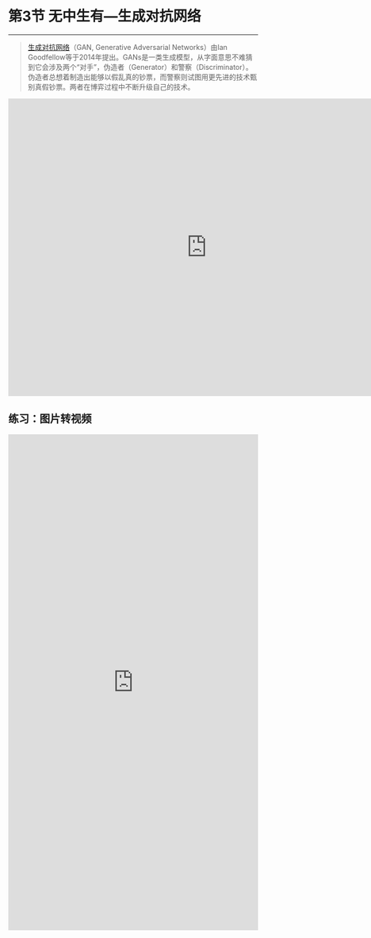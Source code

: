# 第3节 无中生有—生成对抗网络

---

> [生成对抗网络](https://arxiv.org/abs/1406.2661)（GAN, Generative Adversarial Networks）由Ian Goodfellow等于2014年提出。GANs是一类生成模型，从字面意思不难猜到它会涉及两个“对手”，伪造者（Generator）和警察（Discriminator）。伪造者总想着制造出能够以假乱真的钞票，而警察则试图用更先进的技术甄别真假钞票。两者在博弈过程中不断升级自己的技术。

<center><iframe src="https://player.bilibili.com/player.html?aid=414273388&bvid=BV1WV411U7W8&cid=227518410&page=1" width="800" height="600" scrolling="no" border="0" frameborder="no" framespacing="0" allowfullscreen="true"> </iframe></center>

## 练习：图片转视频

<center><iframe src="https://code.yuanzhuo.bnu.edu.cn/user/chy/notebooks/learn-ai/codes/chapter2/part1_CV/pifuhd/PIFuHD_Demo.ipynb" width="100%" height="1000" scrolling="yes" border="0" frameborder="no" framespacing="0" allowfullscreen="true"> </iframe></center>
